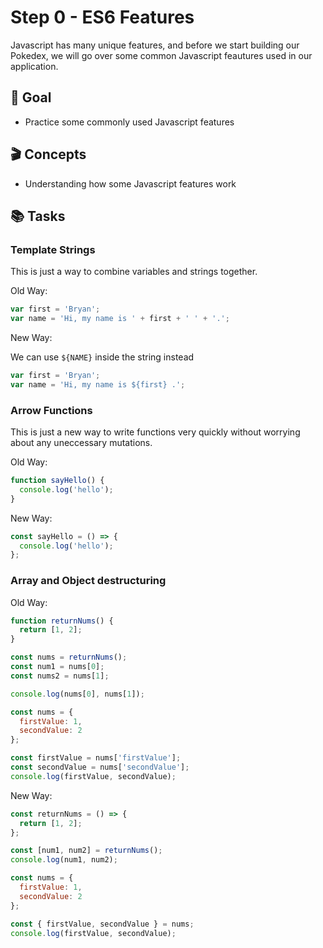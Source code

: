 # Step 0 - ES6 Features

Javascript has many unique features, and before we start building our Pokedex, we will go over some common Javascript feautures used in our application.

## 🥇 Goal

- Practice some commonly used Javascript features

## 🎬 Concepts

- Understanding how some Javascript features work

## 📚 Tasks

### Template Strings

This is just a way to combine variables and strings together.

Old Way:

```javascript
var first = 'Bryan';
var name = 'Hi, my name is ' + first + ' ' + '.';
```

New Way:

We can use `${NAME}` inside the string instead

```javascript
var first = 'Bryan';
var name = 'Hi, my name is ${first} .';
```

### Arrow Functions

This is just a new way to write functions very quickly without worrying about any uneccessary mutations.

Old Way:

```javascript
function sayHello() {
  console.log('hello');
}
```

New Way:

```javascript
const sayHello = () => {
  console.log('hello');
};
```

### Array and Object destructuring

Old Way:

```javascript
function returnNums() {
  return [1, 2];
}

const nums = returnNums();
const num1 = nums[0];
const nums2 = nums[1];

console.log(nums[0], nums[1]);
```

```javascript
const nums = {
  firstValue: 1,
  secondValue: 2
};

const firstValue = nums['firstValue'];
const secondValue = nums['secondValue'];
console.log(firstValue, secondValue);
```

New Way:

```javascript
const returnNums = () => {
  return [1, 2];
};

const [num1, num2] = returnNums();
console.log(num1, num2);
```

```javascript
const nums = {
  firstValue: 1,
  secondValue: 2
};

const { firstValue, secondValue } = nums;
console.log(firstValue, secondValue);
```
